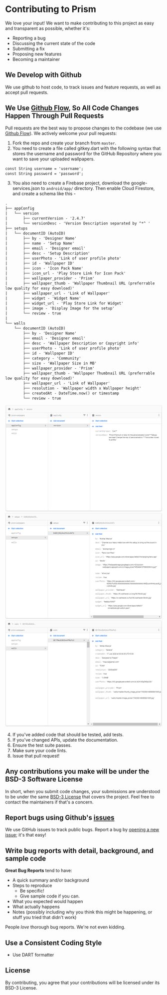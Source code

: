 # Contributing to Prism
We love your input! We want to make contributing to this project as easy and transparent as possible, whether it's:

- Reporting a bug
- Discussing the current state of the code
- Submitting a fix
- Proposing new features
- Becoming a maintainer

## We Develop with Github
We use github to host code, to track issues and feature requests, as well as accept pull requests.

## We Use [Github Flow](https://guides.github.com/introduction/flow/index.html), So All Code Changes Happen Through Pull Requests
Pull requests are the best way to propose changes to the codebase (we use [Github Flow](https://guides.github.com/introduction/flow/index.html)). We actively welcome your pull requests:

1. Fork the repo and create your branch from `master`.
2. You need to create a file called gitkey.dart with the following syntax that stores the username and password for the GitHub Repository where you want to save your uploaded wallpapers.
```
const String username = 'username';
const String password = 'password';
```
3. You also need to create a Firebase project, download the google-services.json to `android/app/` directory. Then enable Cloud Firestore, and create a schema like this -
```
.
├── appConfig
|   └── version
|       ├── currentVersion - '2.4.7'
|       └── versionDesc - 'Version Description separated by ^*^ '
├── setups
|   └── documentID (AutoID)
|       ├── by - 'Designer Name'
|       ├── name - 'Setup Name'
|       ├── email - 'Designer email'
|       ├── desc - 'Setup Description'
|       ├── userPhoto - 'Link of user profile photo'
|       ├── id - 'Wallpaper ID'
|       ├── icon - 'Icon Pack Name'
|       ├── icon_url - 'Play Store Link for Icon Pack'
|       ├── wallpaper_provider - 'Prism'
|       ├── wallpaper_thumb - 'Wallpaper Thumbnail URL (preferrable low quality for easy download)'
|       ├── wallpaper_url - 'Link of Wallpaper'
|       ├── widget - 'Widget Name'
|       ├── widget_url - 'Play Store Link for Widget'
|       ├── image - 'Display Image for the setup'
|       └── review - true
|
└── walls
    └── documentID (AutoID)
        ├── by - 'Designer Name'
        ├── email - 'Designer email'
        ├── desc - 'Wallpaper Description or Copyright info'
        ├── userPhoto - 'Link of user profile photo'
        ├── id - 'Wallpaper ID'
        ├── category - 'Community'
        ├── size - 'Wallpaper Size in MB'
        ├── wallpaper_provider - 'Prism'
        ├── wallpaper_thumb - 'Wallpaper Thumbnail URL (preferrable low quality for easy download)'
        ├── wallpaper_url - 'Link of Wallpaper'
        ├── resolution - 'Wallpaper width x Wallpaper height'
        ├── createdAt - DateTime.now() or timestamp
        └── review - true
```

<img src="/demo/1.png">
<img src="/demo/2.png">
<img src="/demo/3.png">

4. If you've added code that should be tested, add tests.
5. If you've changed APIs, update the documentation.
6. Ensure the test suite passes.
7. Make sure your code lints.
8. Issue that pull request!

## Any contributions you make will be under the BSD-3 Software License
In short, when you submit code changes, your submissions are understood to be under the same [BSD-3 License](https://choosealicense.com/licenses/bsd-3-clause/) that covers the project. Feel free to contact the maintainers if that's a concern.

## Report bugs using Github's [issues](https://github.com/Hash-Studios/Prism/issues)
We use GitHub issues to track public bugs. Report a bug by [opening a new issue](https://github.com/Hash-Studios/Prism/issues/new); it's that easy!

## Write bug reports with detail, background, and sample code
**Great Bug Reports** tend to have:

- A quick summary and/or background
- Steps to reproduce
  - Be specific!
  - Give sample code if you can.
- What you expected would happen
- What actually happens
- Notes (possibly including why you think this might be happening, or stuff you tried that didn't work)

People *love* thorough bug reports. We're not even kidding.

## Use a Consistent Coding Style
* Use DART formatter

## License
By contributing, you agree that your contributions will be licensed under its BSD-3 License.
